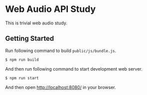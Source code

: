 # Web Audio API Study

This is trivial web audio study.

## Getting Started

Run following command to build `public/js/bundle.js`.

```
$ npm run build
```

And then run following command to start development web server.

```
$ npm run start
```

And then open <http://localhost:8080/> in your browser.
